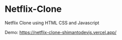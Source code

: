 # Netflix-Clone
Netflix Clone using HTML CSS and Javascript


Demo: https://netflix-clone-shimantodevjs.vercel.app/

